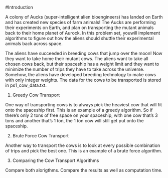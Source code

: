 #Introduction

A colony of Aucks (super-intelligent alien bioengineers) has landed on Earth and has created
new species of farm animals! The Aucks are performing their experiments on Earth, and plan on
transporting the mutant animals back to their home planet of Aurock.
In this problem set, youwill implement algorithms to figure out how the aliens should shuttle 
their experimental animals back across space.

The aliens have succeeded in breeding cows that jump over the moon! Now they want to take home 
their mutant cows. The aliens want to take all chosen cows back, but their spaceship has a weight 
limit  and they want to minimize the number of trips they have to take across the universe. Somehow,
the  aliens have developed breeding technology to make cows with only integer weights. The data for 
the  cows to be transported is stored in ps1_cow_data.txt.

1. Greedy Cow Transport

One way of transporting cows is to always pick the heaviest cow that will fit onto the spaceship first. 
This is an example of a greedy algorithm. So if there’s only 2 tons of free space on your spaceship,
with one cow that’s 3 tons and another that’s 1 ton, the 1 ton cow will still get put onto the spaceship.

2. Brute Force Cow Transport

Another way to transport the cows is to look at every possible combination of trips and pick the best one. 
This is an example of a brute force algorithm.

3. Comparing the Cow Transport Algorithms

Compare both alorigthms. Compare the results as well as computation time.
